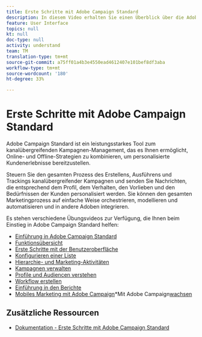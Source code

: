 ```yaml
---
title: Erste Schritte mit Adobe Campaign Standard
description: In diesem Video erhalten Sie einen Überblick über die Adobe Campaign Standard-Benutzeroberfläche und die wichtigsten Funktionen und Funktionen.
feature: User Interface
topics: null
kt: null
doc-type: null
activity: understand
team: TM
translation-type: tm+mt
source-git-commit: a75ff01a4b3e4550ead4612407e101bef8df3aba
workflow-type: tm+mt
source-wordcount: '180'
ht-degree: 33%

---
```



# Erste Schritte mit Adobe Campaign Standard

Adobe Campaign Standard ist ein leistungsstarkes Tool zum kanalübergreifenden Kampagnen-Management, das es Ihnen ermöglicht, Online- und Offline-Strategien zu kombinieren, um personalisierte Kundenerlebnisse bereitzustellen.

Steuern Sie den gesamten Prozess des Erstellens, Ausführens und Trackings kanalübergreifender Kampagnen und senden Sie Nachrichten, die entsprechend dem Profil, dem Verhalten, den Vorlieben und den Bedürfnissen der Kunden personalisiert werden. Sie können den gesamten Marketingprozess auf einfache Weise orchestrieren, modellieren und automatisieren und in andere Adoben integrieren.

Es stehen verschiedene Übungsvideos zur Verfügung, die Ihnen beim Einstieg in Adobe Campaign Standard helfen:

* [Einführung in Adobe Campaign Standard](/help/getting-started/adobe-campaign-standard-introduction.md)
* [Funktionsübersicht](/help/getting-started/functional-overview.md)
* [Erste Schritte mit der Benutzeroberfläche](/help/getting-started/getting-started-with-the-ui.md)
* [Konfigurieren einer Liste](/help/getting-started/configure-a-list.md)
* [Hierarchie- und Marketing-Aktivitäten](/help/getting-started/explore-hierarchy-and-marketing-activities.md)
* [Kampagnen verwalten](/help/getting-started/managing-campaigns.md)
* [Profile und Audiencen verstehen](/help/getting-started/understanding-profiles-and-audiences.md)
* [Workflow erstellen](/help/managing-processes-and-data/create-workflow.md)
* [Einführung in den Berichte](/help/getting-started/reporting-with-adobe-campaign-introduction.md)
* [Mobiles Marketing mit Adobe Campaign](/help/getting-started/mobile-marketing-with-adobe-campaign.md)*Mit Adobe Campaign[wachsen](/help/getting-started/growing-with-adobe-campaign.md)

## Zusätzliche Ressourcen

* [Dokumentation - Erste Schritte mit Adobe Campaign Standard](https://docs.adobe.com/content/help/en/campaign-standard/using/getting-started/about-campaign-standard.html)
